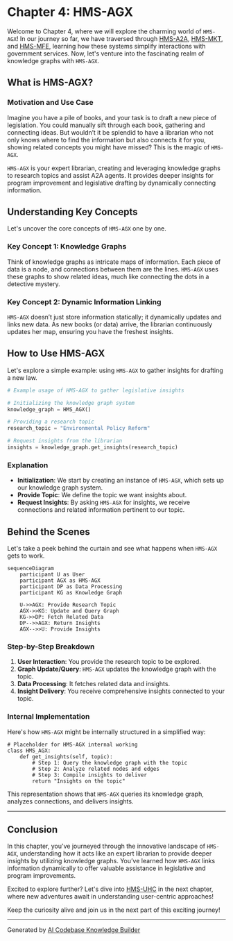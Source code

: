 # Chapter 4: HMS-AGX

Welcome to Chapter 4, where we will explore the charming world of `HMS-AGX`! In our journey so far, we have traversed through [HMS-A2A](01_hms_a2a_.md), [HMS-MKT](02_hms_mkt_.md), and [HMS-MFE](03_hms_mfe_.md), learning how these systems simplify interactions with government services. Now, let's venture into the fascinating realm of knowledge graphs with `HMS-AGX`.

## What is HMS-AGX?

### Motivation and Use Case

Imagine you have a pile of books, and your task is to draft a new piece of legislation. You could manually sift through each book, gathering and connecting ideas. But wouldn’t it be splendid to have a librarian who not only knows where to find the information but also connects it for you, showing related concepts you might have missed? This is the magic of `HMS-AGX`.

`HMS-AGX` is your expert librarian, creating and leveraging knowledge graphs to research topics and assist A2A agents. It provides deeper insights for program improvement and legislative drafting by dynamically connecting information.

## Understanding Key Concepts

Let's uncover the core concepts of `HMS-AGX` one by one.

### Key Concept 1: Knowledge Graphs

Think of knowledge graphs as intricate maps of information. Each piece of data is a node, and connections between them are the lines. `HMS-AGX` uses these graphs to show related ideas, much like connecting the dots in a detective mystery.

### Key Concept 2: Dynamic Information Linking

`HMS-AGX` doesn’t just store information statically; it dynamically updates and links new data. As new books (or data) arrive, the librarian continuously updates her map, ensuring you have the freshest insights.

## How to Use HMS-AGX

Let's explore a simple example: using `HMS-AGX` to gather insights for drafting a new law.

```python
# Example usage of HMS-AGX to gather legislative insights

# Initializing the knowledge graph system
knowledge_graph = HMS_AGX()

# Providing a research topic
research_topic = "Environmental Policy Reform"

# Request insights from the librarian
insights = knowledge_graph.get_insights(research_topic)
```

### Explanation

- **Initialization**: We start by creating an instance of `HMS-AGX`, which sets up our knowledge graph system.
- **Provide Topic**: We define the topic we want insights about.
- **Request Insights**: By asking `HMS-AGX` for insights, we receive connections and related information pertinent to our topic.

## Behind the Scenes

Let's take a peek behind the curtain and see what happens when `HMS-AGX` gets to work.

```mermaid
sequenceDiagram
    participant U as User
    participant AGX as HMS-AGX
    participant DP as Data Processing
    participant KG as Knowledge Graph

    U->>AGX: Provide Research Topic
    AGX->>KG: Update and Query Graph
    KG->>DP: Fetch Related Data
    DP-->>AGX: Return Insights
    AGX-->>U: Provide Insights
```

### Step-by-Step Breakdown

1. **User Interaction**: You provide the research topic to be explored.
2. **Graph Update/Query**: `HMS-AGX` updates the knowledge graph with the topic.
3. **Data Processing**: It fetches related data and insights.
4. **Insight Delivery**: You receive comprehensive insights connected to your topic.

### Internal Implementation

Here's how `HMS-AGX` might be internally structured in a simplified way:

```plaintext
# Placeholder for HMS-AGX internal working
class HMS_AGX:
    def get_insights(self, topic):
        # Step 1: Query the knowledge graph with the topic
        # Step 2: Analyze related nodes and edges
        # Step 3: Compile insights to deliver
        return "Insights on the topic"
```

This representation shows that `HMS-AGX` queries its knowledge graph, analyzes connections, and delivers insights.

---

## Conclusion

In this chapter, you've journeyed through the innovative landscape of `HMS-AGX`, understanding how it acts like an expert librarian to provide deeper insights by utilizing knowledge graphs. You’ve learned how `HMS-AGX` links information dynamically to offer valuable assistance in legislative and program improvements.

Excited to explore further? Let's dive into [HMS-UHC](05_hms_uhc_.md) in the next chapter, where new adventures await in understanding user-centric approaches!

Keep the curiosity alive and join us in the next part of this exciting journey!

---

Generated by [AI Codebase Knowledge Builder](https://github.com/The-Pocket/Tutorial-Codebase-Knowledge)